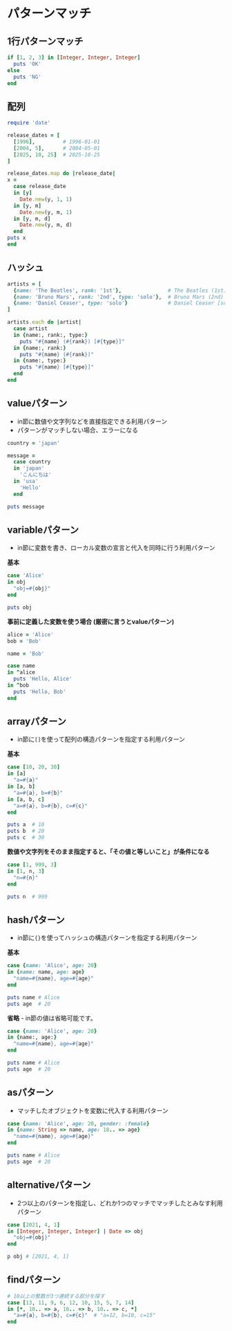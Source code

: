 # パターンマッチ

## 1行パターンマッチ

```rb
if [1, 2, 3] in [Integer, Integer, Integer]
  puts 'OK'
else
  puts 'NG'
end
```

## 配列

```rb
require 'date'

release_dates = [
  [1996],         # 1996-01-01
  [2004, 5],      # 2004-05-01
  [2025, 10, 25]  # 2025-10-25
]

release_dates.map do |release_date|
x =
  case release_date
  in [y]
    Date.new(y, 1, 1)
  in [y, m]
    Date.new(y, m, 1)
  in [y, m, d]
    Date.new(y, m, d)
  end
puts x
end
```

## ハッシュ

```rb
artists = [
  {name: 'The Beatles', rank: '1st'},               # The Beatles (1st)
  {name: 'Bruno Mars', rank: '2nd', type: 'solo'},  # Bruno Mars (2nd) [solo]
  {name: 'Daniel Ceaser', type: 'solo'}             # Daniel Ceaser [solo]
]

artists.each do |artist|
  case artist
  in {name:, rank:, type:}
    puts "#{name} (#{rank}) [#{type}]"
  in {name:, rank:}
    puts "#{name} (#{rank})"
  in {name:, type:}
    puts "#{name} [#{type}]"
  end
end
```

## valueパターン

- in節に数値や文字列などを直接指定できる利用パターン
- パターンがマッチしない場合、エラーになる

```rb
country = 'japan'

message =
  case country
  in 'japan'
    'こんにちは'
  in 'usa'
    'Hello'
  end

puts message
```

## variableパターン

- in節に変数を書き、ローカル変数の宣言と代入を同時に行う利用パターン

**基本**
```rb
case 'Alice'
in obj
  "obj=#{obj}"
end

puts obj
```

**事前に定義した変数を使う場合 (厳密に言うとvalueパターン)**
```rb
alice = 'Alice'
bob = 'Bob'

name = 'Bob'

case name
in ^alice
  puts 'Hello, Alice'
in ^bob
  puts 'Hello, Bob'
end
```

## arrayパターン

- in節に`[]`を使って配列の構造パターンを指定する利用パターン

**基本**
```rb
case [10, 20, 30]
in [a]
  "a=#{a}"
in [a, b]
  "a=#{a}, b=#{b}"
in [a, b, c]
  "a=#{a}, b=#{b}, c=#{c}"
end

puts a  # 10
puts b  # 20
puts c  # 30
```

**数値や文字列をそのまま指定すると、「その値と等しいこと」が条件になる**
```rb
case [1, 999, 3]
in [1, n, 3]
  "n=#{n}"
end

puts n  # 999
```

## hashパターン

- in節に`{}`を使ってハッシュの構造パターンを指定する利用パターン

**基本**
```rb
case {name: 'Alice', age: 20}
in {name: name, age: age}
  "name=#{name}, age=#{age}"
end

puts name # Alice
puts age  # 20
```

**省略** - in節の値は省略可能です。
```rb
case {name: 'Alice', age: 20}
in {name:, age:}
  "name=#{name}, age=#{age}"
end

puts name # Alice
puts age  # 20
```

## asパターン

- マッチしたオブジェクトを変数に代入する利用パターン

```rb
case {name: 'Alice', age: 20, gender: :female}
in {name: String => name, age: 18.. => age}
  "name=#{name}, age=#{age}"
end

puts name # Alice
puts age  # 20
```

## alternativeパターン

- 2つ以上のパターンを指定し、どれか1つのマッチでマッチしたとみなす利用パターン

```rb
case [2021, 4, 1]
in [Integer, Integer, Integer] | Date => obj
  "obj=#{obj}"
end

p obj # [2021, 4, 1]
```

## findパターン

```rb
# 10以上の整数が3つ連続する部分を探す
case [13, 11, 9, 6, 12, 10, 15, 5, 7, 14]
in [*, 10.. => a, 10.. => b, 10.. => c, *]
  "a=#{a}, b=#{b}, c=#{c}"  # "a=12, b=10, c=15"
end
```

